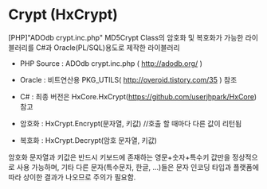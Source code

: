 # Crypt (HxCrypt)
[PHP]"ADOdb crypt.inc.php" MD5Crypt Class의 암호화 및 복호화가 가능한 라이블러리를 C#과 Oracle(PL/SQL)용도로 제작한 라이블러리


- PHP Source : ADOdb crypt.inc.php ( http://adodb.org/ )
- Oracle : 비트연산용 PKG_UTILS( http://overoid.tistory.com/35 ) 참조
- C# : 최종 버전은 HxCore.HxCrypt(https://github.com/userjhpark/HxCore) 참고


- 암호화 : HxCrypt.Encrypt(문자열, 키값) //호출 할 때마다 다른 값이 리턴됨
- 복호화 : HxCrypt.Decrypt(암호 문자열, 키값)

암호화 문자열과 키값은 반드시 키보드에 존재하는 영문+숫자+특수키 값만을 정상적으로 사용 가능하며, 기타 다른 문자(특수문자, 한글, …)들은 문자 인코딩 타입과 플랫폼에 따라 상이한 결과가 나오므로 주의가 필요함.
